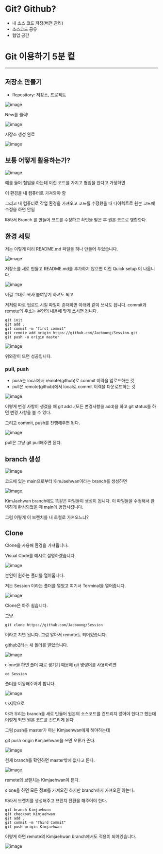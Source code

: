 # Git? Github?

- 내 소스 코드 저장(버전 관리)
- 소스코드 공유
- 협업 공간

# Git 이용하기 5분 컽

--------------------------------

## 저장소 만들기
- Repository: 저장소, 프로젝트

![image](https://github.com/Jaeboong/Study/assets/158824294/8560cf0c-3471-47c7-bb45-2b4d9c49bb18)

New를 클릭!

![image](https://github.com/Jaeboong/Study/assets/158824294/fc9781ae-86d8-49a2-8e71-89bd435d479c)


저장소 생성 완료

![image](https://github.com/Jaeboong/Study/assets/158824294/4d512b43-e18e-4c7f-8238-49651b82e18a)


## 보통 어떻게 활용하는가?

![image](https://github.com/Jaeboong/Study/assets/158824294/b98860aa-ff85-44d2-a848-ba9d0c9d59d5)

예를 들어 협업을 하는데 이런 코드를 가지고 협업을 한다고 가정하면

이 환경을 내 컴퓨터로 가져와야 함

그리고 내 컴퓨터로 작업 환경을 가져오고 코드를 수정했을 때 다이렉트로 원본 코드에 수정을 하면 안됨

따라서 Branch 를 만들어 코드를 수정하고 확인을 받은 후 원본 코드로 병합한다.

## 환경 세팅

저는 이렇게 미리 README.md 파일을 하나 만들어 두었습니다.

![image](https://github.com/Jaeboong/Study/assets/158824294/92779da9-cfec-4ca9-bbfd-c3d3cf61f3da)

저장소를 새로 만들고 README.md를 추가하지 않으면 이런 Quick setup 이 나옵니다.

![image](https://github.com/Jaeboong/Study/assets/158824294/b67a5377-43a6-4836-902b-34c09463a9ec)

이걸 그대로 복사 붙여넣기 하셔도 되고

저처럼 따로 업로드 시킬 파일이 존재하면 아래와 같이 쓰셔도 됩니다. commit과 remote의 주소는 본인의 내용에 맞게 쓰시면 됩니다.

```
git init
git add .
git commit -m "first commit"
git remote add origin https://github.com/Jaeboong/Session.git
git push -u origin master
```

![image](https://github.com/Jaeboong/Study/assets/158824294/0830d231-e419-4ba4-aeca-152a665b4c95)

위와같이 뜨면 성공입니다.

### pull, push

- push는 local에서 remote(github)로 commit 이력을 업로드하는 것
- pull은 remote(github)에서 local로 commit 이력을 다운로드하는 것

![image](https://github.com/Jaeboong/Study/assets/158824294/950ac7d1-98e7-4d5d-ae2d-28fc30f7bd72)

이렇게 변경 사항이 생겼을 때 git add .(모든 변경사항을 add)을 하고 git status를 하면 변경 사항을 볼 수 있다.

그리고 commit, push를 진행해주면 된다.

![image](https://github.com/Jaeboong/Study/assets/158824294/9dcdeb70-7c99-499d-9f58-4d236504ce4a)

pull은 그냥 git pull해주면 된다.


## branch 생성

![image](https://github.com/Jaeboong/Study/assets/158824294/e587353f-83c0-4576-8247-3da7374e2384)

코드에 있는 main으로부터 KimJaehwan이라는 branch를 생성하면 

![image](https://github.com/Jaeboong/Study/assets/158824294/f434f946-b779-45d0-8d72-011dc65440cc)

KimJaehwan branch에도 똑같은 파일들이 생성이 됩니다. 이 파일들을 수정해서 완벽하게 완성되었을 때 main에 병합시킵니다.

그럼 어떻게 이 브랜치를 내 로컬로 가져오느냐?

## Clone

Clone을 사용해 환경을 가져옵니다.

Visual Code를 예시로 설명하겠습니다.

![image](https://github.com/Jaeboong/Study/assets/158824294/c957ec5b-5cb9-4c19-a1db-60183a59a9c0)

본인이 원하는 폴더를 열어줍니다.

저는 Session 이라는 폴더를 열었고 여기서 Terminal을 열어줍니다.

![image](https://github.com/Jaeboong/Study/assets/158824294/876be1ba-aa2b-4ae3-a06e-d25c773475e6)

Clone은 아주 쉽습니다.

그냥

```
git clone https://github.com/Jaeboong/Session
```

이라고 치면 됩니다. 그럼 알아서 remote도 되어있습니다.

github2라는 새 폴더를 열었습니다.

![image](https://github.com/Jaeboong/Study/assets/158824294/77edee39-555e-48a6-b379-e845311782ba)

clone을 하면 폴더 째로 생기기 때문에 git 명령어를 사용하려면 

```
cd Session
```

폴더를 이동해주어야 합니다.

![image](https://github.com/Jaeboong/Study/assets/158824294/7b707f64-c7fb-49f2-9679-7576c478acf5)

마지막으로

아까 우리는 branch를 새로 만들어 원본의 소스코드를 건드리지 않아야 한다고 했는데 이렇게 되면 원본 코드를 건드리게 된다.

그럼 push를 master가 아닌 Kimjaehwan에게 해야하는데

git push origin Kimjaehwan을 쓰면 오류가 뜬다.

![image](https://github.com/Jaeboong/Study/assets/158824294/d56b97f7-0fa6-419f-abc7-1c5d783b3479)

현재 branch를 확인하면 master밖에 없다고 뜬다.

![image](https://github.com/Jaeboong/Study/assets/158824294/6c7c2e0a-1129-4e80-8a99-ee961be55cf1)

remote의 브랜치는 Kimjaehwan이 뜬다.

clone을 하면 모든 정보를 가져오긴 하지만 branch까지 가져오진 않는다.

따라서 브랜치를 생성해주고 브랜치 전환을 해주어야 한다.

```
git branch Kimjaehwan
git checkout Kimjaehwan
git add .
git commit -m "Third Commit"
git push origin Kimjaehwan
```

이렇게 하면 remote의 Kimjaehwan branch에서도 적용이 되어있습니다.

![image](https://github.com/Jaeboong/Study/assets/158824294/8a5373fd-1da5-4545-bcc7-2ac5828f6111)
























